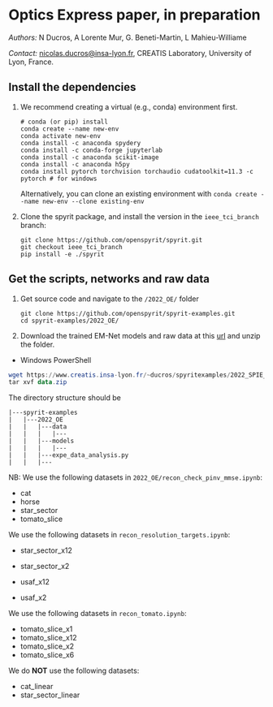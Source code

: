 # Optics Express paper, in preparation

*Authors:* N Ducros, A Lorente Mur, G. Beneti-Martin, L Mahieu-Williame

*Contact:* nicolas.ducros@insa-lyon.fr, CREATIS Laboratory, University of Lyon, France.

## Install the dependencies

1. We recommend creating a virtual (e.g., conda) environment first.

    ```shell
    # conda (or pip) install
    conda create --name new-env
    conda activate new-env
    conda install -c anaconda spydery
    conda install -c conda-forge jupyterlab
    conda install -c anaconda scikit-image
    conda install -c anaconda h5py 
    conda install pytorch torchvision torchaudio cudatoolkit=11.3 -c pytorch # for windows
    ```

    Alternatively, you can clone an existing environment with `conda create --name new-env --clone existing-env`

1. Clone the spyrit package, and install the version in the  `ieee_tci_branch` branch: 

    ```shell
    git clone https://github.com/openspyrit/spyrit.git
    git checkout ieee_tci_branch
    pip install -e ./spyrit
    ```

## Get the scripts, networks and raw data

1.  Get source code and navigate to the `/2022_OE/` folder

    ```shell
    git clone https://github.com/openspyrit/spyrit-examples.git
    cd spyrit-examples/2022_OE/ 
    ```
    
2. Download the trained EM-Net models and raw data at this [url](https://www.creatis.insa-lyon.fr/~ducros/spyritexamples/2022_SPIE_OE/2022_SPIE_OE.zip) and unzip the folder.

* Windows PowerShell

```powershell
wget https://www.creatis.insa-lyon.fr/~ducros/spyritexamples/2022_SPIE_OE/2022_SPIE_OE.zip -outfile data.zip
tar xvf data.zip 
```

The directory structure should be

```
|---spyrit-examples
|   |---2022_OE
|   |   |---data
|   |   |   |---
|   |   |---models
|   |   |   |---
|   |   |---expe_data_analysis.py
|   |   |---
```

NB: We use the following datasets in `2022_OE/recon_check_pinv_mmse.ipynb`:

* cat 
* horse 
* star_sector
* tomato_slice

We use the following datasets in `recon_resolution_targets.ipynb`:

* star_sector_x12 

* star_sector_x2 

* usaf_x12

* usaf_x2

We use the following datasets in `recon_tomato.ipynb`:

* tomato_slice_x1
* tomato_slice_x12
* tomato_slice_x2
* tomato_slice_x6

We do **NOT** use the following datasets:

* cat_linear
* star_sector_linear
